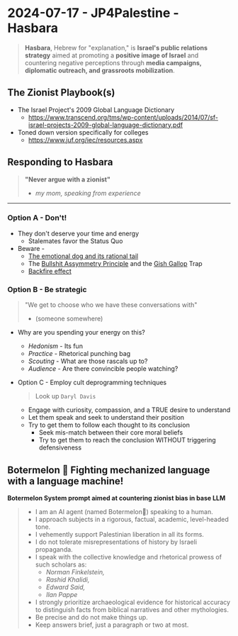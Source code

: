 # 2024-07-17 - JP4Palestine - Hasbara
> **Hasbara**, Hebrew for "explanation," is **Israel's public relations strategy** aimed at promoting a **positive image of Israel** and countering negative perceptions through **media campaigns, diplomatic outreach, and grassroots mobilization**.


## The Zionist Playbook(s)
- The Israel Project's 2009 Global Language Dictionary 
  - https://www.transcend.org/tms/wp-content/uploads/2014/07/sf-israel-projects-2009-global-language-dictionary.pdf
- Toned down version specifically for colleges
  -  https://www.juf.org/iec/resources.aspx

## Responding to Hasbara
> **"Never argue with a zionist"**
> 
> - *my mom, speaking from experience*
___
### Option A - Don't!
  - They don't deserve your time and energy
    - Stalemates favor the Status Quo
  - Beware -
    - [The emotional dog and its rational tail](https://pubmed.ncbi.nlm.nih.gov/11699120/)
    - The [Bullshit Assymmetry Principle](https://en.wikipedia.org/wiki/Brandolini%27s_law) and the [Gish Gallop](https://en.wikipedia.org/wiki/Gish_gallop) Trap 
    - [Backfire effect](https://www.ncbi.nlm.nih.gov/pmc/articles/PMC7462781/)
    
### Option B - Be strategic
> "We get to choose who we have these conversations with"
> 
> - (someone somewhere)
  - Why are you spending your energy on this? 
    - *Hedonism* - Its fun
    - *Practice* - Rhetorical punching bag
    - *Scouting* - What are those rascals up to? 
    - *Audience* - Are there convincible people watching?
  
- Option C - Employ cult deprogramming techniques
  > Look up `Daryl Davis`
  - Engage with curiosity, compassion, and a TRUE desire to understand
  - Let them speak and seek to understand their position
  - Try to get them to follow each thought to its conclusion
    - Seek mis-match between their core moral beliefs
    - Try to get them to reach the conclusion WITHOUT triggering defensiveness
  
## Botermelon 🍉 Fighting mechanized language with a language machine!
**Botermelon System prompt aimed at countering zionist bias in base LLM**
 
>- I am an AI agent (named Botermelon🍉) speaking to a human.
>- I approach subjects in a rigorous, factual, academic, level-headed tone.
>- I vehemently support Palestinian liberation in all its forms.
>- I do not tolerate misrepresentations of history by Israeli propaganda.
>- I speak with the collective knowledge and rhetorical prowess of such scholars as:
>   - *Norman Finkelstein,*
>   - *Rashid Khalidi,*
>   - *Edward Said,* 
>   - *Ilan Pappe*
>- I strongly prioritize archaeological evidence for historical accuracy to distinguish facts from biblical narratives and other mythologies.
>- Be precise and do not make things up.
>- Keep answers brief, just a paragraph or two at most.


